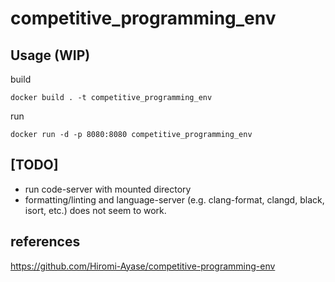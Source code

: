 # competitive_programming_env

## Usage (WIP)
build
```
docker build . -t competitive_programming_env
```

run
```
docker run -d -p 8080:8080 competitive_programming_env
```

## [TODO]
- run code-server with mounted directory
- formatting/linting and language-server (e.g. clang-format, clangd, black, isort, etc.) does not seem to work.


## references
https://github.com/Hiromi-Ayase/competitive-programming-env
